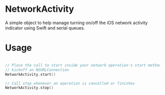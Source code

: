 NetworkActivity
===============

A simple object to help manage turning on/off the iOS network activity indicator using Swift and serial queues.

Usage
=====

```swift

// Place the call to start inside your network operation's start method or before you 
// kickoff an NSURLConnection
NetworkActivity.start()

// Call stop whenever an operation is cancelled or finishes
NetworkActivity.stop()
```
